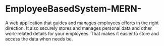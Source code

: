 # EmployeeBasedSystem-MERN-
A web application that guides and manages employees efforts in the right direction. It also securely stores and manages personal data and other work-related details for your employees. That makes it easier to store and access the data when needs be.
